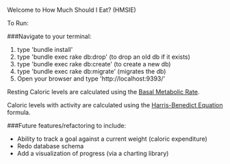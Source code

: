 Welcome to How Much Should I Eat? (HMSIE)

To Run:

###Navigate to your terminal:

1. type 'bundle install'
2. type 'bundle exec rake db:drop' (to drop an old db if it exists)
3. type 'bundle exec rake db:create' (to create a new db)
4. type 'bundle exec rake db:migrate' (migrates the db)
5. Open your browser and type 'http://localhost:9393/'

Resting Caloric levels are calculated using the [Basal Metabolic Rate](http://en.wikipedia.org/wiki/Basal_metabolic_rate).

Caloric levels with activity are calculated using the [Harris-Benedict Equation](http://en.wikipedia.org/wiki/Harris%E2%80%93Benedict_equation) formula.

###Future features/refactoring to include:

* Ability to track a goal against a current weight (caloric expenditure)
* Redo database schema
* Add a visualization of progress (via a charting library)